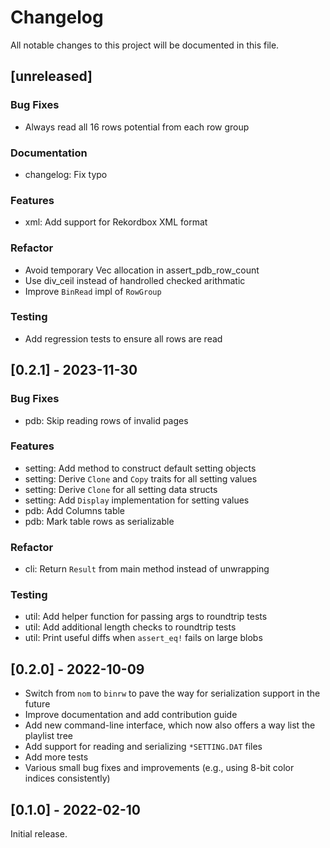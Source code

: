 # Changelog

All notable changes to this project will be documented in this file.

## [unreleased]

### Bug Fixes

- Always read all 16 rows potential from each row group

### Documentation

- changelog: Fix typo

### Features

- xml: Add support for Rekordbox XML format

### Refactor

- Avoid temporary Vec allocation in assert_pdb_row_count
- Use div_ceil instead of handrolled checked arithmatic
- Improve `BinRead` impl of `RowGroup`

### Testing

- Add regression tests to ensure all rows are read

## [0.2.1] - 2023-11-30

### Bug Fixes

- pdb: Skip reading rows of invalid pages

### Features

- setting: Add method to construct default setting objects
- setting: Derive `Clone` and `Copy` traits for all setting values
- setting: Derive `Clone` for all setting data structs
- setting: Add `Display` implementation for setting values
- pdb: Add Columns table
- pdb: Mark table rows as serializable

### Refactor

- cli: Return `Result` from main method instead of unwrapping

### Testing

- util: Add helper function for passing args to roundtrip tests
- util: Add additional length checks to roundtrip tests
- util: Print useful diffs when `assert_eq!` fails on large blobs

## [0.2.0] - 2022-10-09

- Switch from `nom` to `binrw` to pave the way for serialization support in the future
- Improve documentation and add contribution guide
- Add new command-line interface, which now also offers a way list the playlist tree
- Add support for reading and serializing `*SETTING.DAT` files
- Add more tests
- Various small bug fixes and improvements (e.g., using 8-bit color indices consistently)

## [0.1.0] - 2022-02-10

Initial release.
